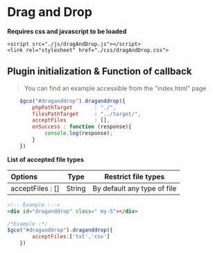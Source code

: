 # Drag and Drop

**Requires css and javascript to be loaded**

    <script src="./js/dragAndDrop.js"></script>
    <link rel="stylesheet" href="./css/dragAndDrop.css">

## Plugin initialization & Function of callback

>You can find an example accessible from the "index.html" page

```javascript
    $gco("#draganddrop").draganddrop({
        phpPathTarget       : "./",
        filesPathTarget     : "../target/",
        acceptFiles         : [],
        onSuccess : function (response){
            console.log(response);
        }
    })
```

**List of accepted file types**

| Options | Type | Restrict file types |
| :---         |     :---:      |     :---:      |
| acceptFiles         : []  | String |  By default any type of file |


```html
<!-- Example :-->
<div id="draganddrop" class=" my-5"></div>
``` 


```javascript
/*Example :*/
$gco("#draganddrop").draganddrop({ 
        acceptFiles:['txt','csv']
    })
``` 

